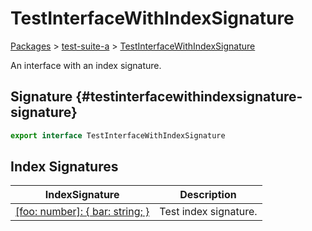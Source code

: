 # TestInterfaceWithIndexSignature

[Packages](/) \> [test-suite-a](/test-suite-a/) \> [TestInterfaceWithIndexSignature](/test-suite-a/testinterfacewithindexsignature-interface/)

An interface with an index signature.

## Signature {#testinterfacewithindexsignature-signature}

```typescript
export interface TestInterfaceWithIndexSignature
```

## Index Signatures

| IndexSignature | Description |
| --- | --- |
| [\[foo: number\]: { bar: string; }](/test-suite-a/testinterfacewithindexsignature-interface/_indexer_-indexsignature) | Test index signature. |
